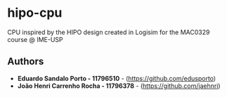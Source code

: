 # hipo-cpu
CPU inspired by the HIPO design created in Logisim for the MAC0329 course @ IME-USP

## Authors

* **Eduardo Sandalo Porto - 11796510** - (https://github.com/edusporto)
* **João Henri Carrenho Rocha - 11796378** - (https://github.com/jaehnri)
